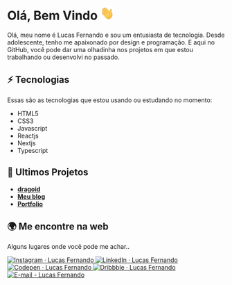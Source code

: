# Olá, Bem Vindo <img src="./11.gif" width="32px" height="32px" />

Olá, meu nome é Lucas Fernando e sou um entusiasta de tecnologia. Desde adolescente, tenho me apaixonado por design e programação. E aqui no GitHub, você pode dar uma olhadinha nos projetos em que estou trabalhando ou desenvolvi no passado.
## ⚡ Tecnologias
  
  Essas são as tecnologias que estou usando ou estudando no momento:

- HTML5
- CSS3
- Javascript
- Reactjs
- Nextjs
- Typescript



## 🚀 Ultimos Projetos

- <a href="https://github.com/lucasfernandodev/dragoid"><b>dragoid</b></a><br>
- <a href="https://github.com/lucasfernandodev/blog"><b>Meu blog</b></a>
- <a href="https://github.com/lucasfernandodev/lucasfernandodev.github.io"><b>Portfolio</b></a>


## 🌍 Me encontre na web

Alguns lugares onde você pode me achar..

<a href="https://www.instagram.com/_lucasfernandodev/" target="_blank">
<img src="https://img.shields.io/badge/Instagram-E4405F?style=for-the-badge&logo=instagram&logoColor=white" alt="Instagram · Lucas Fernando"/>
</a>
<a href="https://www.linkedin.com/in/frontlucasfernandodev/" target="_blank">
<img src="https://img.shields.io/badge/LinkedIn-0077B5?style=for-the-badge&logo=linkedin&logoColor=white" alt="LinkedIn · Lucas Fernando"/>
</a>
<a href="https://codepen.io/lucasfernandodev" target="_blank">
<img src="https://img.shields.io/badge/Codepen-000000?style=for-the-badge&logo=codepen&logoColor=white" alt="Codepen · Lucas Fernando"/>
</a>
<a href="https://dribbble.com/lucasfernandodev">
<img src="https://img.shields.io/badge/Dribbble-EA4C89?style=for-the-badge&logo=dribbble&logoColor=white" alt="Dribbble · Lucas Fernando"/>
</a>
<a href="mailto:lucasfernando.dev@gmail.com" target="_blank">
<img src="https://img.shields.io/badge/Gmail-D14836?style=for-the-badge&logo=gmail&logoColor=white" alt="E-mail - Lucas Fernando"/>
</a>




